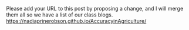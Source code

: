 Please add your URL to this post by proposing a change, and I will merge them all so we have a list of our class blogs.
https://nadiaprinerobson.github.io/AccuracyinAgriculture/
